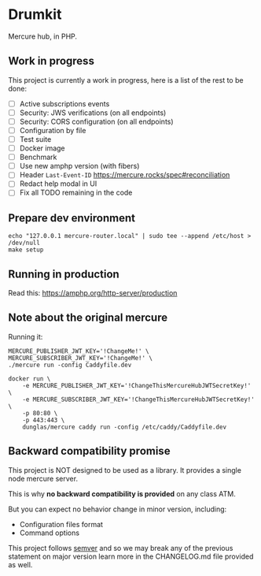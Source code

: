 Drumkit
=======

Mercure hub, in PHP.

Work in progress
----------------

This project is currently a work in progress, here is a list of the rest to be done:

- [ ] Active subscriptions events
- [ ] Security: JWS verifications (on all endpoints)
- [ ] Security: CORS configuration (on all endpoints)
- [ ] Configuration by file
- [ ] Test suite
- [ ] Docker image
- [ ] Benchmark
- [ ] Use new amphp version (with fibers)
- [ ] Header `Last-Event-ID` https://mercure.rocks/spec#reconciliation
- [ ] Redact help modal in UI
- [ ] Fix all TODO remaining in the code

Prepare dev environment
-----------------------

```
echo "127.0.0.1	mercure-router.local" | sudo tee --append /etc/host > /dev/null
make setup
```

Running in production
---------------------

Read this: https://amphp.org/http-server/production


Note about the original mercure
-------------------------------

Running it:

```
MERCURE_PUBLISHER_JWT_KEY='!ChangeMe!' \ 
MERCURE_SUBSCRIBER_JWT_KEY='!ChangeMe!' \
./mercure run -config Caddyfile.dev
```


```
docker run \
    -e MERCURE_PUBLISHER_JWT_KEY='!ChangeThisMercureHubJWTSecretKey!' \                                               
    -e MERCURE_SUBSCRIBER_JWT_KEY='!ChangeThisMercureHubJWTSecretKey!' \              
    -p 80:80 \                                                
    -p 443:443 \
    dunglas/mercure caddy run -config /etc/caddy/Caddyfile.dev
```

Backward compatibility promise
------------------------------

This project is NOT designed to be used as a library. It provides a single node mercure server.

This is why **no backward compatibility is provided** on any class ATM.

But you can expect no behavior change in minor version, including:
- Configuration files format
- Command options

This project follows [semver](https://semver.org/) and so we may break any of the previous statement on major version
learn more in the CHANGELOG.md file provided as well.
